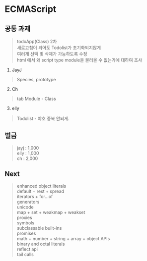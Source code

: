 # ECMAScript

## 공통 과제
> todoApp(Class) 2차<br>
> 새로고침이 되어도 Todolist가 초기화되지않게<br>
> 여러개 선택 및 삭제가 가능하도록 수정<br>
> html 에서 왜 script type module을 불러올 수 없는가에 대하여 조사

1. JayJ
> Species, prototype

2. Ch
> tab Module - Class

3. elly
> Todolist - 야호 중복 안되게.

## 벌금
> jayj : 1,000 <br>
> elly : 1,000 <br>
> ch : 2,000

## Next
> enhanced object literals<br>
> default + rest + spread<br>
> iterators + for…of<br>
> generators<br>
> unicode<br>
> map + set + weakmap + weakset<br>
> proxies<br>
> symbols<br>
> subclassable built-ins<br>
> promises<br>
> math + number + string + array + object APIs<br>
> binary and octal literals<br>
> reflect api<br>
> tail calls<br>